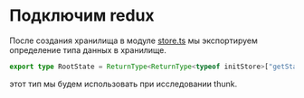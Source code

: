 # Подключим redux

После создания хранилища в модуле [store.ts](https://codesandbox.io/s/step-4-demo-5-6-oy9k4?file=/src/store/store.ts) мы экспортируем определение типа данных в хранилище.

```ts
export type RootState = ReturnType<ReturnType<typeof initStore>["getState"]>;
```

этот тип мы будем использовать при исследовании thunk.
